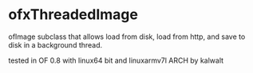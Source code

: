 ofxThreadedImage
================

ofImage subclass that allows load from disk, load from http, and save to disk in a background thread.

tested in OF 0.8 with linux64 bit and linuxarmv7l ARCH by kalwalt
